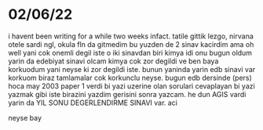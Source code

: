 # 02/06/22

i havent been writing for a while two weeks infact. tatile gittik lezgo, nirvana otele sardi ngl, okula fln da gitmedim bu yuzden de 2 sinav kacirdim ama oh well yani cok onemli degil iste o iki sinavdan biri kimya idi onu bugun oldum yarin da edebiyat sinavi olcam kimya cok zor degildi ve ben baya korkuodum yani neyse ki zor degildi iste. bunun yaninda yarin edb sinavi var korkuom biraz tamlamalar cok korkunclu neyse. bugun edb dersinde (pers) hoca may 2003 paper 1 verdi bi yazi uzerine olan sorulari cevaplayan bi yazi yazmak gibi iste birazini yazdim gerisini sonra yazcam. he dun AGIS vardi yarin da YIL SONU DEGERLENDIRME SINAVI var. aci

neyse bay